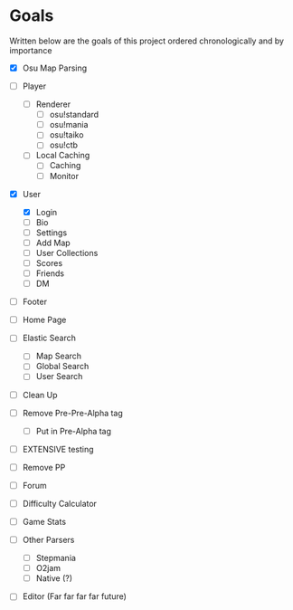 # Goals
Written below are the goals of this project ordered chronologically and by importance

- [x] Osu Map Parsing
- [ ] Player
    - [ ] Renderer
        - [ ] osu!standard
        - [ ] osu!mania
        - [ ] osu!taiko
        - [ ] osu!ctb
    - [ ] Local Caching
        - [ ] Caching
        - [ ] Monitor
- [x] User
    - [x] Login
    - [ ] Bio
    - [ ] Settings
    - [ ] Add Map
    - [ ] User Collections
    - [ ] Scores
    - [ ] Friends
    - [ ] DM
- [ ] Footer
- [ ] Home Page
- [ ] Elastic Search
    - [ ] Map Search
    - [ ] Global Search
    - [ ] User Search
- [ ] Clean Up
- [ ] Remove Pre-Pre-Alpha tag
    - [ ] Put in Pre-Alpha tag
- [ ] EXTENSIVE testing
- [ ] Remove PP
- [ ] Forum
- [ ] Difficulty Calculator
- [ ] Game Stats
- [ ] Other Parsers
    - [ ] Stepmania
    - [ ] O2jam
    - [ ] Native (?)
- [ ] Editor (Far far far far future)

